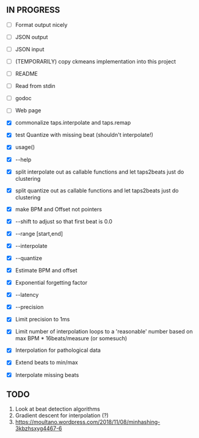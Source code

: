 ## IN PROGRESS

- [ ] Format output nicely
- [ ] JSON output
- [ ] JSON input
- [ ] (TEMPORARILY) copy ckmeans implementation into this project
- [ ] README
- [ ] Read from stdin
- [ ] godoc
- [ ] Web page

- [x] commonalize taps.interpolate and taps.remap
- [x] test Quantize with missing beat (shouldn't interpolate!)
- [x] usage()
- [x] --help
- [x] split interpolate out as callable functions and let taps2beats just do clustering
- [x] split quantize out as callable functions and let taps2beats just do clustering
- [x] make BPM and Offset not pointers
- [x] --shift to adjust so that first beat is 0.0
- [x] --range [start,end]
- [x] --interpolate
- [x] --quantize
- [x] Estimate BPM and offset
- [x] Exponential forgetting factor
- [x] --latency
- [x] --precision
- [x] Limit precision to 1ms
- [x] Limit number of interpolation loops to a 'reasonable' number based on max BPM * 16beats/measure (or somesuch)
- [x] Interpolation for pathological data
- [x] Extend beats to min/max
- [x] Interpolate missing beats

## TODO

1. Look at beat detection algorithms
2. Gradient descent for interpolation (?)
3. https://moultano.wordpress.com/2018/11/08/minhashing-3kbzhsxyg4467-6
